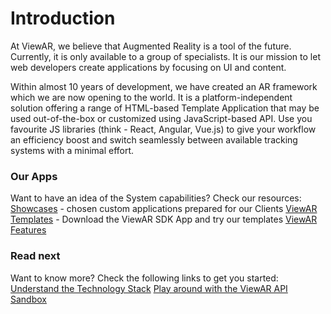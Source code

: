 # Introduction
At ViewAR, we believe that Augmented Reality is a tool of the future. Currently, it is only available to a group of specialists. It is our mission to let web developers create applications by focusing on UI and content.

Within almost 10 years of development, we have created an AR framework which we are now opening to the world. It is a platform-independent solution offering a range of HTML-based Template Application that may be used out-of-the-box or customized using JavaScript-based API. Use you favourite JS libraries (think - React, Angular, Vue.js) to give your workflow an efficiency boost and switch seamlessly between available tracking systems with a minimal effort.

### Our Apps
Want to have an idea of the System capabilities?
Check our resources:
[Showcases](https://www.viewar.com/showcases/) - chosen custom applications prepared for our Clients
[ViewAR Templates](https://www.viewar.com/templates/) - Download the ViewAR SDK App and try our templates
[ViewAR Features](https://www.viewar.com/features/)

### Read next
Want to know more?
Check the following links to get you started:
[Understand the Technology Stack](getting-started/getting-started--technology-stack.md)
[Play around with the ViewAR API Sandbox](tutorials/tutorials--overview--playground.md)

